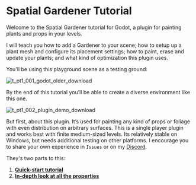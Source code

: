 # Spatial Gardener Tutorial
Welcome to the Spatial Gardener tutorial for Godot, a plugin for painting plants and props in your levels.

I will teach you how to add a Gardener to your scene; how to setup up a plant mesh and configure its placement settings; how to paint, erase and update your plants; and what kind of optimization this plugin uses.

You'll be using this playground scene as a testing ground:

![t_pt1_001_godot_older_download](https://i.postimg.cc/8PVsYzfg/t-r-001-playground-scene.jpg)

By the end of this tutorial you’ll be able to create a diverse environment like this one.

![t_pt1_002_plugin_demo_download](https://i.postimg.cc/x8GjQLND/t-r-002-final-result.jpg)

But first, about this plugin. It’s used for painting any kind of props or foliage with even distribution on arbitrary surfaces. This is a single player plugin and works best with finite medium-sized levels. Its relatively stable on Windows, but needs additional testing on other platforms. I encourage you to share your own experience in `Issues` or on my [Discord](https://discord.gg/CzRSk8E).

They's two parts to this:

1. **[Quick-start tutorial](TUTORIAL_QUICK_START.md)**
2. **[In-depth look at all the properties](TUTORIAL_IN_DEPTH.md)**
